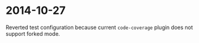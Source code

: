 # 2014-10-27

Reverted test configuration because current `code-coverage` plugin does not support forked mode.